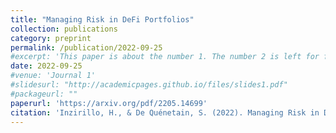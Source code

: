 ```yaml
---
title: "Managing Risk in DeFi Portfolios"
collection: publications
category: preprint
permalink: /publication/2022-09-25
#excerpt: 'This paper is about the number 1. The number 2 is left for future work.'
date: 2022-09-25
#venue: 'Journal 1'
#slidesurl: "http://academicpages.github.io/files/slides1.pdf"
#packageurl: ""
paperurl: 'https://arxiv.org/pdf/2205.14699'
citation: 'Inzirillo, H., & De Quénetain, S. (2022). Managing Risk in DeFi Portfolios. arXiv preprint arXiv:2205.14699.'
---
```

